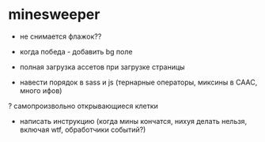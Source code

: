 # minesweeper

- не снимается флажок??
- когда победа - добавить bg поле

- полная загрузка ассетов при загрузке страницы
- навести порядок в sass и js (тернарные операторы, миксины в СААС, много ифов)

? самопроизвольно открывающиеся клетки

- написать инструкцию (когда мины кончатся, нихуя делать нельзя, включая wtf, обработчики событий?)